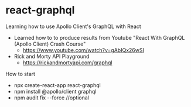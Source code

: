 # react-graphql
Learning how to use Apollo Client's GraphQL with React

- Learned how to to produce results from Youtube "React With GraphQL (Apollo Client) Crash Course" 
    - https://www.youtube.com/watch?v=gAbIQx26wSI
- Rick and Morty API Playground 
    - https://rickandmortyapi.com/graphql 

How to start
- npx create-react-app react-graphql
- npm install @apollo/client graphql
- npm audit fix --force //optional